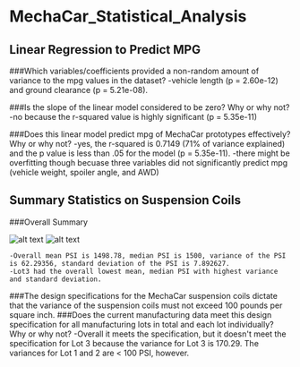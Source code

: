 # MechaCar_Statistical_Analysis
## Linear Regression to Predict MPG
###Which variables/coefficients provided a non-random amount of variance to the mpg values in the dataset?
	-vehicle length (p = 2.60e-12) and ground clearance (p = 5.21e-08).

###Is the slope of the linear model considered to be zero? Why or why not?
	-no because the r-squared value is highly significant (p = 5.35e-11)

###Does this linear model predict mpg of MechaCar prototypes effectively? Why or why not?
	-yes, the r-squared is 0.7149 (71% of variance explained) and the p value is less than .05 for the model (p = 5.35e-11).
	-there might be overfitting though becuase three variables did not significantly predict mpg (vehicle weight, spoiler angle, and AWD)
	
	
## Summary Statistics on Suspension Coils
###Overall Summary

![alt text](https://github.com/smucnyj13104/MechaCar_Statistical_Analysis/OverallSummary.jpg?raw=true)
![alt text](https://github.com/smucnyj13104/MechaCar_Statistical_Analysis/Lot_Summary.jpg?raw=true)


	-Overall mean PSI is 1498.78, median PSI is 1500, variance of the PSI is 62.29356, standard deviation of the PSI is 7.892627.
	-Lot3 had the overall lowest mean, median PSI with highest variance and standard deviation. 
	
###The design specifications for the MechaCar suspension coils dictate that the variance of the suspension coils must not exceed 100 pounds per square inch.
###Does the current manufacturing data meet this design specification for all manufacturing lots in total and each lot individually? Why or why not?
	-Overall it meets the specification, but it doesn't meet the specification for Lot 3 because the variance for Lot 3 is 170.29. The variances for Lot 1 and 2 are < 100 PSI, however.